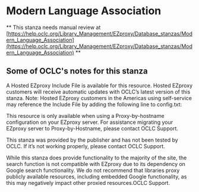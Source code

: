 # Modern Language Association
** This stanza needs manual review at [https://help.oclc.org/Library_Management/EZproxy/Database_stanzas/Modern_Language_Association](https://help.oclc.org/Library_Management/EZproxy/Database_stanzas/Modern_Language_Association) **

## Some of OCLC's notes for this stanza

A Hosted EZproxy Include File is available for this resource. Hosted EZproxy customers will receive automatic updates with OCLC&rsquo;s latest version of this stanza. Note: Hosted EZproxy customers in the Americas using self-service may reference the Include File by adding the following line to config.txt:

This resource is only available when using a Proxy-by-hostname configuration on your EZproxy server. For assistance migrating your EZproxy server to Proxy-by-Hostname, please contact OCLC Support.

This stanza was provided by the publisher and has not been tested by OCLC. If it&rsquo;s not working properly, please contact OCLC Support.

While this stanza does provide functionality to the majority of the site, the search function is not compatible with EZproxy due to its dependency on Google search functionality.  We do not recommend that libraries proxy publicly available resources, including embedded Google functionality, as this may negatively impact other proxied resources.OCLC Support.

&nbsp;
